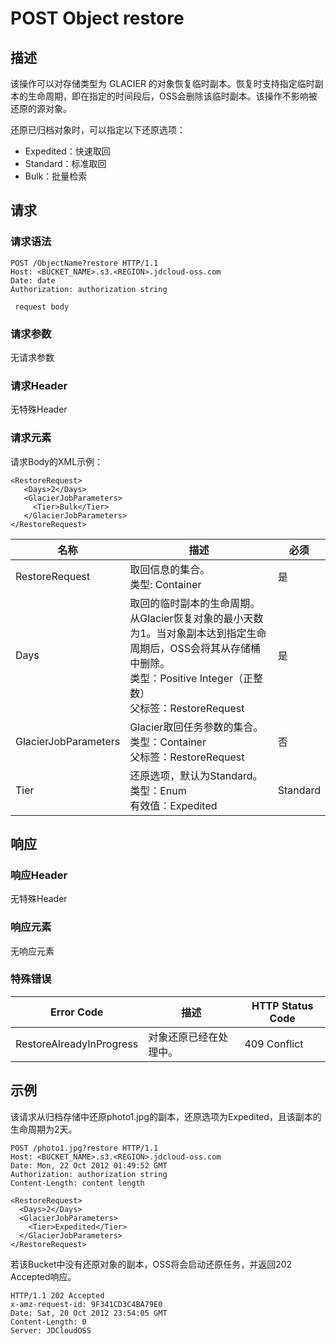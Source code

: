 # POST Object restore

## 描述

该操作可以对存储类型为 GLACIER 的对象恢复临时副本。恢复时支持指定临时副本的生命周期，即在指定的时间段后，OSS会删除该临时副本。该操作不影响被还原的源对象。

还原已归档对象时，可以指定以下还原选项：
- Expedited：快速取回
- Standard：标准取回
- Bulk：批量检索

## 请求

### 请求语法
```
POST /ObjectName?restore HTTP/1.1
Host: <BUCKET_NAME>.s3.<REGION>.jdcloud-oss.com
Date: date
Authorization: authorization string

 request body 
```

### 请求参数
无请求参数

### 请求Header
无特殊Header

### 请求元素
请求Body的XML示例：
```
<RestoreRequest>
   <Days>2</Days> 
   <GlacierJobParameters>
     <Tier>Bulk</Tier>
   </GlacierJobParameters> 
</RestoreRequest> 
```
名称|描述|必须
-|-|-
RestoreRequest|取回信息的集合。<br>类型: Container |是
Days|取回的临时副本的生命周期。从Glacier恢复对象的最小天数为1。当对象副本达到指定生命周期后，OSS会将其从存储桶中删除。<br>类型：Positive Integer（正整数）<br>父标签：RestoreRequest|是
GlacierJobParameters|Glacier取回任务参数的集合。<br>类型：Container<br>父标签：RestoreRequest|否
Tier|还原选项，默认为Standard。<br>类型：Enum<br>有效值：Expedited | Standard | Bulk <br>父标签：GlacierJobParameters|否

## 响应

### 响应Header
无特殊Header
### 响应元素
无响应元素
### 特殊错误
Error Code|描述|HTTP Status Code
-|-|-
RestoreAlreadyInProgress|对象还原已经在处理中。|409 Conflict

## 示例
该请求从归档存储中还原photo1.jpg的副本，还原选项为Expedited，且该副本的生命周期为2天。
```
POST /photo1.jpg?restore HTTP/1.1
Host: <BUCKET_NAME>.s3.<REGION>.jdcloud-oss.com
Date: Mon, 22 Oct 2012 01:49:52 GMT
Authorization: authorization string
Content-Length: content length

<RestoreRequest>
  <Days>2</Days>
  <GlacierJobParameters>
    <Tier>Expedited</Tier>
  </GlacierJobParameters>
</RestoreRequest>
```
若该Bucket中没有还原对象的副本，OSS将会启动还原任务，并返回202 Accepted响应。
```
HTTP/1.1 202 Accepted
x-amz-request-id: 9F341CD3C4BA79E0
Date: Sat, 20 Oct 2012 23:54:05 GMT
Content-Length: 0
Server: JDCloudOSS
```


